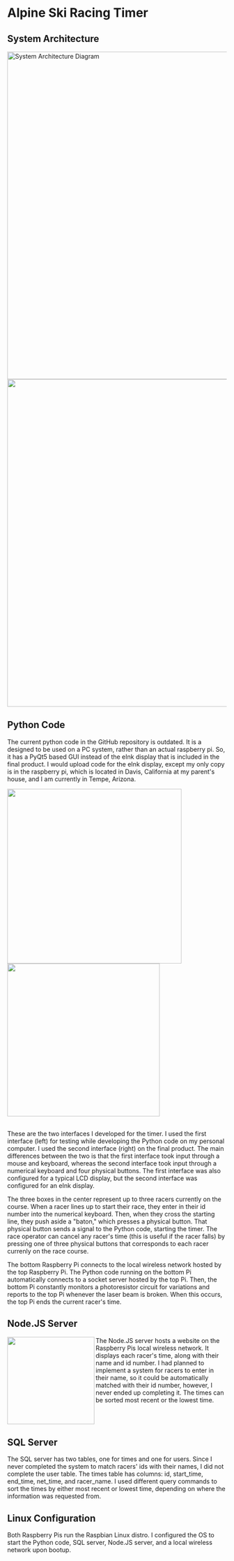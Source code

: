 # Alpine Ski Racing Timer

## System Architecture

<img width=750 alt="System Architecture Diagram" src="https://user-images.githubusercontent.com/90717831/153794187-3a2d924e-e8b6-44ff-8e26-b49ccfc2ff9f.png">

<img width=750 src="https://user-images.githubusercontent.com/90717831/153795193-1965a564-5203-4cbf-95af-d997cd457424.png">

## Python Code

The current python code in the GitHub repository is outdated. It is a designed to be used on a PC system, rather than an actual raspberry pi. So, it has a PyQt5 based GUI instead of the eInk display that is included in the final product. I would upload code for the eInk display, except my only copy is in the raspberry pi, which is located in Davis, California at my parent's house, and I am currently in Tempe, Arizona.

<img width=400 src="https://user-images.githubusercontent.com/90717831/154823883-bd4b637a-74dd-4a94-8b13-2cb2e4ba2b9e.jpeg" align="left">
<img width=350 src="https://user-images.githubusercontent.com/90717831/154823886-5b8f92cb-5180-482e-b38d-f11ec28e9176.png" align="left">

<br clear="left"/>
<br clear="left"/>

These are the two interfaces I developed for the timer. I used the first interface (left) for testing while developing the Python code on my personal computer. I used the second interface (right) on the final product. The main differences between the two is that the first interface took input through a mouse and keyboard, whereas the second interface took input through a numerical keyboard and four physical buttons. The first interface was also configured for a typical LCD display, but the second interface was configured for an eInk display.

The three boxes in the center represent up to three racers currently on the course. When a racer lines up to start their race, they enter in their id number into the numerical keyboard. Then, when they cross the starting line, they push aside a "baton," which presses a physical button. That physical button sends a signal to the Python code, starting the timer. The race operator can cancel any racer's time (this is useful if the racer falls) by pressing one of three physical buttons that corresponds to each racer currenly on the race course.

The bottom Raspberry Pi connects to the local wireless network hosted by the top Raspberry Pi. The Python code running on the bottom Pi automatically connects to a socket server hosted by the top Pi. Then, the bottom Pi constantly monitors a photoresistor circuit for variations and reports to the top Pi whenever the laser beam is broken. When this occurs, the top Pi ends the current racer's time.

## Node.JS Server

<img width=200 src="https://user-images.githubusercontent.com/90717831/154824057-83f8bf6b-1f40-43f2-838d-87d328c60b26.png" align="left">

The Node.JS server hosts a website on the Raspberry Pis local wireless network. It displays each racer's time, along with their name and id number. I had planned to implement a system for racers to enter in their name, so it could be automatically matched with their id number, however, I never ended up completing it. The times can be sorted most recent or the lowest time.

<br clear="left"/>

## SQL Server

The SQL server has two tables, one for times and one for users. Since I never completed the system to match racers' ids with their names, I did not complete the user table. The times table has columns: id, start_time, end_time, net_time, and racer_name. I used different query commands to sort the times by either most recent or lowest time, depending on where the information was requested from.

## Linux Configuration

Both Raspberry Pis run the Raspbian Linux distro. I configured the OS to start the Python code, SQL server, Node.JS server, and a local wireless network upon bootup.
